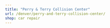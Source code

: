 ```yaml
---
title: "Perry & Terry Collision Center"
url: /denver/perry-and-terry-collision-center/
shop: car repair
---
```

